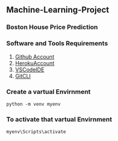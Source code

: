 ## Machine-Learning-Project
### Boston House Price Prediction

### Software and Tools Requirements 

1. [Github Account](https://github.com/)
2. [HerokuAccount](https://signup.heroku.com/)
3. [VSCodeIDE](https://code.visualstudio.com/)
4. [GitCLI](https://git-scm.com/book/en/v2/Getting-Started-The-Command-Line)

### Create a vartual Envirnment

```
python -m venv myenv
```
### To activate that vartual Envirnment
```
myenv\Scripts\activate
```
